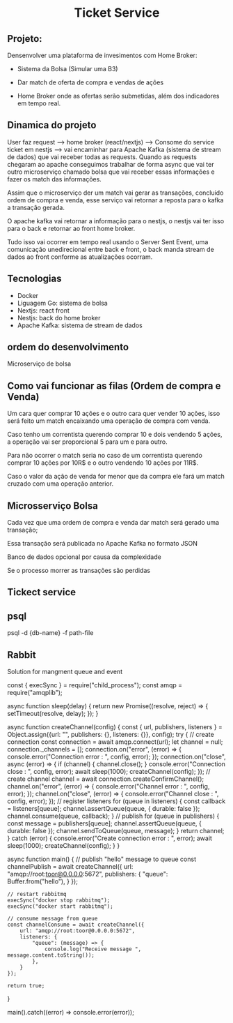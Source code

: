 <h1>
<p align="center">
  Ticket Service
</p>
</h1>

## Projeto:

Densenvolver uma plataforma de invesimentos com Home Broker:

- Sistema da Bolsa (Simular uma B3)

- Dar match de oferta de compra e vendas de ações

- Home Broker onde as ofertas serão submetidas, além dos indicadores em tempo real.

## Dinamica do projeto 

User faz request --> home broker (react/nextjs) --> Consome do service ticket em nestjs --> vai encaminhar para Apache Kafka (sistema de stream de dados) que vai receber todas as requests. Quando as requests chegaram ao apache conseguimos trabalhar de forma async que vai ter outro microserviço chamado bolsa que vai receber essas informações e fazer os match das informações.

Assim que o microserviço der um match vai gerar as transações, concluido ordem de compra e venda, esse serviço vai retornar a reposta para o kafka a transação gerada.

O apache kafka vai retornar a informação para o nestjs, o nestjs vai ter isso para o back e retornar ao front home broker.

Tudo isso vai ocorrer em tempo real usando o Server Sent Event, uma comunicação unedirecional entre back e front, o back manda stream de dados ao front conforme as atualizações ocorram.


## Tecnologias

- Docker
- Liguagem Go: sistema de bolsa
- Nextjs: react front
- Nestjs: back do home broker
- Apache Kafka: sistema de stream de dados

## ordem do desenvolvimento

Microserviço de bolsa


## Como vai funcionar as filas (Ordem de compra e Venda)

Um cara quer comprar 10 ações e o outro cara quer vender 10 ações, isso será feito um match encaixando uma operação de compra com venda.

Caso tenho um correntista querendo comprar 10 e dois vendendo 5 ações, a operação vai ser proporcional 5 para um e para outro.

Para não ocorrer o match seria no caso de um correntista querendo comprar 10 ações por 10R$ e o outro vendendo 10 ações por 11R$.

Caso o valor da ação de venda for menor que da compra ele fará um match cruzado com uma operação anterior.



## Microsserviço Bolsa

Cada vez que uma ordem de compra e venda dar match será gerado uma transação;

Essa transação será publicada no Apache Kafka no formato JSON

Banco de dados opcional por causa da complexidade 

Se o processo morrer as transações são perdidas


## Tickect service



## psql

psql -d {db-name} -f path-file


## Rabbit

Solution for mangment queue and event 

const { execSync } = require("child_process");
const amqp = require("amqplib");

async function sleep(delay) {
    return new Promise((resolve, reject) => {
        setTimeout(resolve, delay);
    });
}

async function createChannel(config) {
    const { url, publishers, listeners } = Object.assign({url: "", publishers: {}, listeners: {}}, config);
    try {
        // create connection
        const connection = await amqp.connect(url);
        let channel = null;
        connection._channels = [];
        connection.on("error", (error) => {
            console.error("Connection error : ", config, error);
        });
        connection.on("close", async (error) => {
            if (channel) {
                channel.close();
            }
            console.error("Connection close : ", config, error);
            await sleep(1000);
            createChannel(config);
        });
        // create channel
        channel = await connection.createConfirmChannel();
        channel.on("error", (error) => {
            console.error("Channel error : ", config, error);
        });
        channel.on("close", (error) => {
            console.error("Channel close : ", config, error);
        });
        // register listeners
        for (queue in listeners) {
            const callback = listeners[queue];
            channel.assertQueue(queue, { durable: false });
            channel.consume(queue, callback);
        }
        // publish
        for (queue in publishers) {
            const message = publishers[queue];
            channel.assertQueue(queue, { durable: false });
            channel.sendToQueue(queue, message);
        }
        return channel;
    } catch (error) {
        console.error("Create connection error : ", error);
        await sleep(1000);
        createChannel(config);
    }
}

async function main() {
    // publish "hello" message to queue
    const channelPublish = await createChannel({
        url: "amqp://root:toor@0.0.0.0:5672",
        publishers: {
            "queue": Buffer.from("hello"),
        }
    });

    // restart rabbitmq
    execSync("docker stop rabbitmq");
    execSync("docker start rabbitmq");

    // consume message from queue
    const channelConsume = await createChannel({
        url: "amqp://root:toor@0.0.0.0:5672",
        listeners: {
            "queue": (message) => {
                console.log("Receive message ", message.content.toString());
            },
        }
    });

    return true;
}

main().catch((error) => console.error(error));